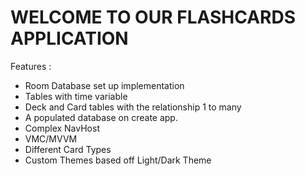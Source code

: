 # WELCOME TO OUR FLASHCARDS APPLICATION
Features : 
- Room Database set up implementation
- Tables with time variable
- Deck and Card tables with the relationship 1 to many
- A populated database on create app.
- Complex NavHost
- VMC/MVVM
- Different Card Types
- Custom Themes based off Light/Dark Theme



